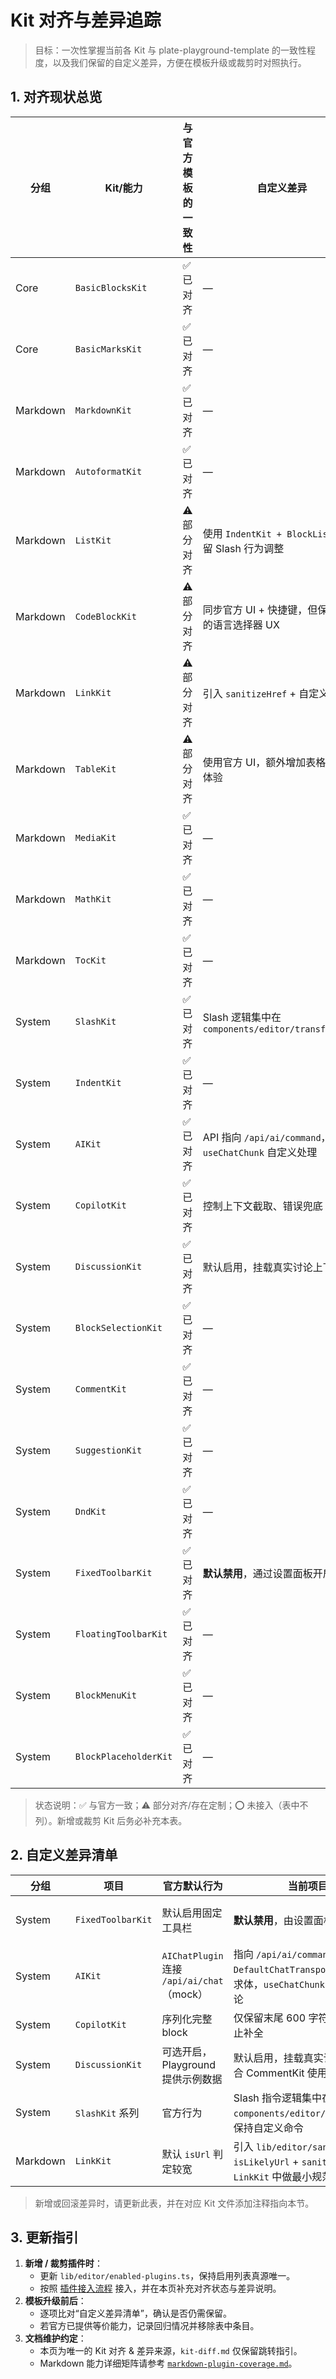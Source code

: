 # Kit 对齐与差异追踪

> 目标：一次性掌握当前各 Kit 与 plate-playground-template 的一致性程度，以及我们保留的自定义差异，方便在模板升级或裁剪时对照执行。

## 1. 对齐现状总览

| 分组 | Kit/能力 | 与官方模板的一致性 | 自定义差异 | 下一步检查点 |
| --- | --- | --- | --- | --- |
| Core | `BasicBlocksKit` | ✅ 已对齐 | — | 关注 break rules/toolbar 需求 |
| Core | `BasicMarksKit` | ✅ 已对齐 | — | — |
| Markdown | `MarkdownKit` | ✅ 已对齐 | — | remark 配置保持同步 |
| Markdown | `AutoformatKit` | ✅ 已对齐 | — | — |
| Markdown | `ListKit` | ⚠️ 部分对齐 | 使用 `IndentKit + BlockList`，保留 Slash 行为调整 | 升级官方后复核列表缩进逻辑 |
| Markdown | `CodeBlockKit` | ⚠️ 部分对齐 | 同步官方 UI + 快捷键，但保留我们的语言选择器 UX | 观察 lowlight 升级影响 |
| Markdown | `LinkKit` | ⚠️ 部分对齐 | 引入 `sanitizeHref` + 自定义浮层 | 新增/裁剪链接逻辑时同步更新 sanitizer/doc |
| Markdown | `TableKit` | ⚠️ 部分对齐 | 使用官方 UI，额外增加表格工具栏体验 | 关注表格拖拽兼容性 |
| Markdown | `MediaKit` | ✅ 已对齐 | — | 媒体 UI 升级时同步 shadcn 资源 |
| Markdown | `MathKit` | ✅ 已对齐 | — | — |
| Markdown | `TocKit` | ✅ 已对齐 | — | — |
| System | `SlashKit` | ✅ 已对齐 | Slash 逻辑集中在 `components/editor/transforms.ts` | 新增指令记得补 transforms + 文档 |
| System | `IndentKit` | ✅ 已对齐 | — | — |
| System | `AIKit` | ✅ 已对齐 | API 指向 `/api/ai/command`，添加 `useChatChunk` 自定义处理 | 模型/传输策略变化时同步本表 |
| System | `CopilotKit` | ✅ 已对齐 | 控制上下文截取、错误兜底 | — |
| System | `DiscussionKit` | ✅ 已对齐 | 默认启用，挂载真实讨论上下文 | 评论体验依赖该 Kit，禁用前需确认流程 |
| System | `BlockSelectionKit` | ✅ 已对齐 | — | — |
| System | `CommentKit` | ✅ 已对齐 | — | — |
| System | `SuggestionKit` | ✅ 已对齐 | — | — |
| System | `DndKit` | ✅ 已对齐 | — | — |
| System | `FixedToolbarKit` | ✅ 已对齐 | **默认禁用**，通过设置面板开启 | 模板升级后复核默认项 |
| System | `FloatingToolbarKit` | ✅ 已对齐 | — | — |
| System | `BlockMenuKit` | ✅ 已对齐 | — | — |
| System | `BlockPlaceholderKit` | ✅ 已对齐 | — | — |

> 状态说明：✅ 与官方一致；⚠️ 部分对齐/存在定制；⭕ 未接入（表中不列）。新增或裁剪 Kit 后务必补充本表。

## 2. 自定义差异清单

| 分组 | 项目 | 官方默认行为 | 当前项目调整 | 备注 |
| --- | --- | --- | --- | --- |
| System | `FixedToolbarKit` | 默认启用固定工具栏 | **默认禁用**，由设置面板显式开启 | 减少与自定义布局冲突，保留 toolbar 入口 |
| System | `AIKit` | `AIChatPlugin` 连接 `/api/ai/chat`（mock） | 指向 `/api/ai/command`，`DefaultChatTransport` 合并自定义请求体，`useChatChunk` 增强流式插入/评论 | 与 DeepSeek/OpenAI 兼容 API 对齐 |
| System | `CopilotKit` | 序列化完整 block | 仅保留末尾 600 字符，上报错误时停止补全 | 降低上下文长度，避免 ghost text |
| System | `DiscussionKit` | 可选开启，Playground 提供示例数据 | 默认启用，挂载真实讨论上下文，配合 CommentKit 使用 | 评论面板依赖该 Kit |
| System | `SlashKit` 系列 | 官方行为 | Slash 指令逻辑集中在 `components/editor/transforms.ts`，保持自定义命令 | 新增命令记得更新 transforms 与此表 |
| Markdown | `LinkKit` | 默认 `isUrl` 判定较宽 | 引入 `lib/editor/sanitize.ts` 的 `isLikelyUrl` + `sanitizeHref`，在 `LinkKit` 中做最小规范化 | 任何链接策略变动需同步 sanitizer |

> 新增或回滚差异时，请更新此表，并在对应 Kit 文件添加注释指向本节。

## 3. 更新指引

1. **新增 / 裁剪插件时**：
   - 更新 `lib/editor/enabled-plugins.ts`，保持启用列表真源唯一。
   - 按照 [插件接入流程](./plugin-workflow.md) 接入，并在本页补充对齐状态与差异说明。
2. **模板升级前后**：
   - 逐项比对“自定义差异清单”，确认是否仍需保留。
   - 若官方已提供等价能力，记录回归情况并移除表中条目。
3. **文档维护约定**：
   - 本页为唯一的 Kit 对齐 & 差异来源，`kit-diff.md` 仅保留跳转指引。
   - Markdown 能力详细矩阵请参考 [`markdown-plugin-coverage.md`](./markdown-plugin-coverage.md)。
